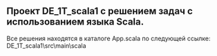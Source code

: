## Проект DE_1T_scala1 с решением задач с использованием языка Scala.

Все решения находятся в каталоге App.scala по следующей ссылке:
DE_1T_scala1\src\main\scala 